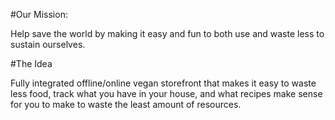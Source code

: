 #Our Mission: 

Help save the world by making it easy and fun to both use and waste less to sustain ourselves.

#The Idea

Fully integrated offline/online vegan storefront that makes it easy to waste less food, track what you have in your house, and what recipes make sense for you to make to waste the least amount of resources.

